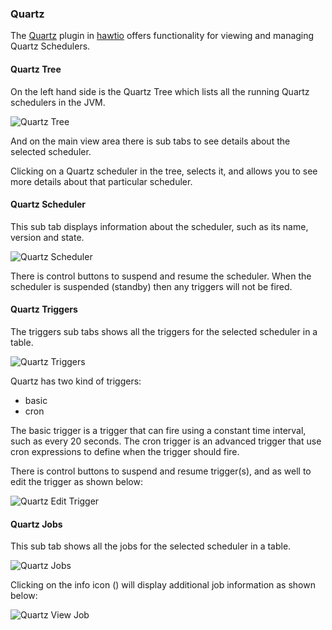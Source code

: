 ### Quartz

The [Quartz](#/quartz/schedulers/) plugin in [hawtio](http://hawt.io "hawtio") offers functionality for viewing and managing Quartz Schedulers.

#### Quartz Tree ####

On the left hand side is the Quartz Tree which lists all the running Quartz schedulers in the JVM.

![Quartz Tree](app/quartz/doc/img/quartz-tree.png "Quartz Tree")

And on the main view area there is sub tabs to see details about the selected scheduler.

Clicking on a Quartz scheduler in the tree, selects it, and allows you to see more details about that particular scheduler.

#### Quartz Scheduler ####

This sub tab displays information about the scheduler, such as its name, version and state.

![Quartz Scheduler](app/quartz/doc/img/quartz-scheduler.png "Quartz Scheduler")

There is control buttons to suspend and resume the scheduler. When the scheduler is suspended (standby) then any
triggers will not be fired.

#### Quartz Triggers ####

The triggers sub tabs shows all the triggers for the selected scheduler in a table.

![Quartz Triggers](app/quartz/doc/img/quartz-triggers.png "Quartz Triggers")

Quartz has two kind of triggers:
* basic
* cron

The basic trigger is a trigger that can fire using a constant time interval, such as every 20 seconds.
The cron trigger is an advanced trigger that use cron expressions to define when the trigger should fire.

There is control buttons to suspend and resume trigger(s), and as well to edit the trigger as shown below:

![Quartz Edit Trigger](app/quartz/doc/img/quartz-edit-trigger.png "Quartz Edit Trigger")

#### Quartz Jobs ####

This sub tab shows all the jobs for the selected scheduler in a table.

![Quartz Jobs](app/quartz/doc/img/quartz-jobs.png "Quartz Jobs")

Clicking on the info icon (<i class='icon-info-sign'></i>) will display additional job information as shown below:

![Quartz View Job](app/quartz/doc/img/quartz-view-job.png "Quartz View Job")

